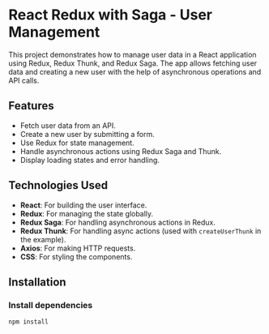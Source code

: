 # React Redux with Saga - User Management

This project demonstrates how to manage user data in a React application using Redux, Redux Thunk, and Redux Saga. The app allows fetching user data and creating a new user with the help of asynchronous operations and API calls.

## Features

- Fetch user data from an API.
- Create a new user by submitting a form.
- Use Redux for state management.
- Handle asynchronous actions using Redux Saga and Thunk.
- Display loading states and error handling.

## Technologies Used

- **React**: For building the user interface.
- **Redux**: For managing the state globally.
- **Redux Saga**: For handling asynchronous actions in Redux.
- **Redux Thunk**: For handling async actions (used with `createUserThunk` in the example).
- **Axios**: For making HTTP requests.
- **CSS**: For styling the components.

## Installation

### Install dependencies

```bash
npm install
